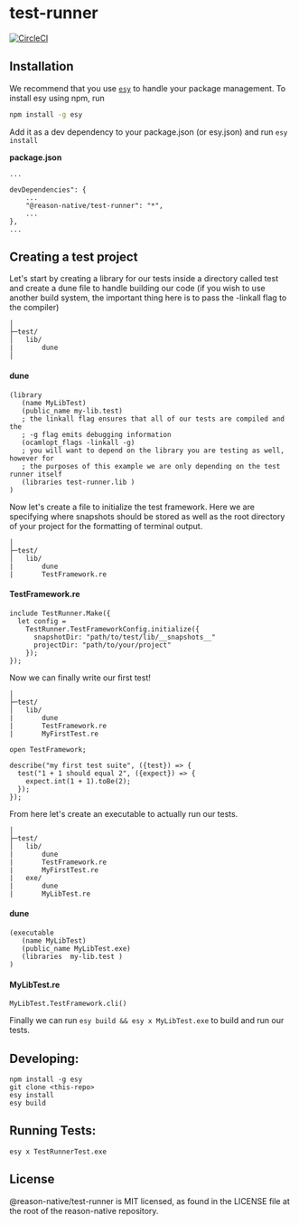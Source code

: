 # test-runner

[![CircleCI](https://circleci.com/gh/yourgithubhandle/test-runner/tree/master.svg?style=svg)](https://circleci.com/gh/yourgithubhandle/test-runner/tree/master)

## Installation

We recommend that you use [`esy`](https://esy.sh/) to handle your package management. To install esy using npm, run
```bash
npm install -g esy
```

Add it as a dev dependency to your package.json (or esy.json) and run ```esy install```

**package.json**
```
...

devDependencies": {
    ...
    "@reason-native/test-runner": "*",
    ...
},
...
```
## Creating a test project

Let's start by creating a library for our tests inside a directory called test and create a dune file to handle building our code (if you wish to use another build system, the important thing here is to pass the -linkall flag to the compiler)
```
│
├─test/
│   lib/
|       dune
│
```

#### dune
```
(library
   (name MyLibTest)
   (public_name my-lib.test)
   ; the linkall flag ensures that all of our tests are compiled and the
   ; -g flag emits debugging information
   (ocamlopt_flags -linkall -g)
   ; you will want to depend on the library you are testing as well, however for
   ; the purposes of this example we are only depending on the test runner itself
   (libraries test-runner.lib )
)
```

Now let's create a file to initialize the test framework. Here we are specifying where snapshots should be stored as well as the root directory of your project for the formatting of terminal output.
```
│
├─test/
│   lib/
|       dune
|       TestFramework.re
```

#### TestFramework.re
```reason
include TestRunner.Make({
  let config =
    TestRunner.TestFrameworkConfig.initialize({
      snapshotDir: "path/to/test/lib/__snapshots__"
      projectDir: "path/to/your/project"
    });
});
```

Now we can finally write our first test!
```
│
├─test/
│   lib/
|       dune
|       TestFramework.re
|       MyFirstTest.re
```

```reason
open TestFramework;

describe("my first test suite", ({test}) => {
  test("1 + 1 should equal 2", ({expect}) => {
    expect.int(1 + 1).toBe(2);
  });
});
```

From here let's create an executable to actually run our tests.
```
│
├─test/
│   lib/
|       dune
|       TestFramework.re
|       MyFirstTest.re
|   exe/
|       dune
|       MyLibTest.re
```

#### dune
```
(executable
   (name MyLibTest)
   (public_name MyLibTest.exe)
   (libraries  my-lib.test )
)
```

#### MyLibTest.re
```reason
MyLibTest.TestFramework.cli()
```

Finally we can run `esy build && esy x MyLibTest.exe` to build and run our tests.

## Developing:

```
npm install -g esy
git clone <this-repo>
esy install
esy build
```

## Running Tests:

```
esy x TestRunnerTest.exe
```

## License
@reason-native/test-runner is MIT licensed, as found in the LICENSE file at the root of the reason-native repository.
